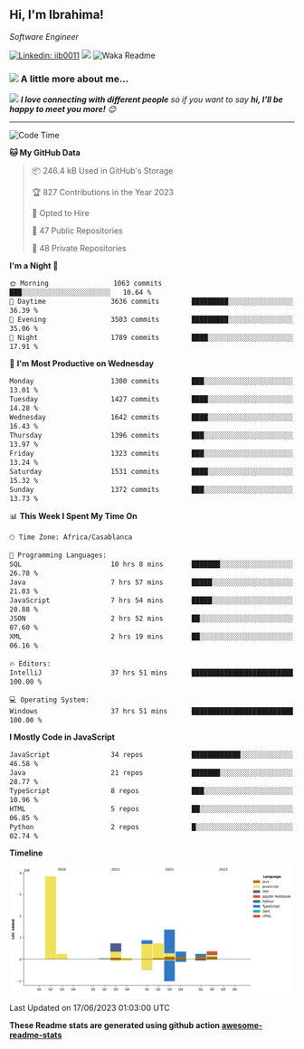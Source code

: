 <h2>Hi, I'm Ibrahima! </h2>
<p><em>Software Engineer 
</em></p>


[![Linkedin: iib0011](https://img.shields.io/badge/-iib0011-blue?style=flat-square&logo=Linkedin&logoColor=white&link=https://www.linkedin.com/in/iib0011/)](https://www.linkedin.com/in/iib0011/)
![](https://visitor-badge.glitch.me/badge?page_id=iib0011)
![Waka Readme](https://github.com/iib0011/iib0011/workflows/Waka%20Readme/badge.svg)


### <img src="https://media.giphy.com/media/VgCDAzcKvsR6OM0uWg/giphy.gif" width="50"> A little more about me...  


<img src="https://media.giphy.com/media/LnQjpWaON8nhr21vNW/giphy.gif" width="60"> <em><b>I love connecting with different people</b> so if you want to say <b>hi, I'll be happy to meet you more!</b> 😊</em>

---
<!--START_SECTION:waka-->
![Code Time](http://img.shields.io/badge/Code%20Time-2%2C231%20hrs%2042%20mins-blue)

**🐱 My GitHub Data** 

> 📦 246.4 kB Used in GitHub's Storage 
 > 
> 🏆 827 Contributions in the Year 2023
 > 
> 💼 Opted to Hire
 > 
> 📜 47 Public Repositories 
 > 
> 🔑 48 Private Repositories 
 > 
**I'm a Night 🦉** 

```text
🌞 Morning                1063 commits        ███░░░░░░░░░░░░░░░░░░░░░░   10.64 % 
🌆 Daytime                3636 commits        █████████░░░░░░░░░░░░░░░░   36.39 % 
🌃 Evening                3503 commits        █████████░░░░░░░░░░░░░░░░   35.06 % 
🌙 Night                  1789 commits        ████░░░░░░░░░░░░░░░░░░░░░   17.91 % 
```
📅 **I'm Most Productive on Wednesday** 

```text
Monday                   1300 commits        ███░░░░░░░░░░░░░░░░░░░░░░   13.01 % 
Tuesday                  1427 commits        ████░░░░░░░░░░░░░░░░░░░░░   14.28 % 
Wednesday                1642 commits        ████░░░░░░░░░░░░░░░░░░░░░   16.43 % 
Thursday                 1396 commits        ███░░░░░░░░░░░░░░░░░░░░░░   13.97 % 
Friday                   1323 commits        ███░░░░░░░░░░░░░░░░░░░░░░   13.24 % 
Saturday                 1531 commits        ████░░░░░░░░░░░░░░░░░░░░░   15.32 % 
Sunday                   1372 commits        ███░░░░░░░░░░░░░░░░░░░░░░   13.73 % 
```


📊 **This Week I Spent My Time On** 

```text
🕑︎ Time Zone: Africa/Casablanca

💬 Programming Languages: 
SQL                      10 hrs 8 mins       ███████░░░░░░░░░░░░░░░░░░   26.78 % 
Java                     7 hrs 57 mins       █████░░░░░░░░░░░░░░░░░░░░   21.03 % 
JavaScript               7 hrs 54 mins       █████░░░░░░░░░░░░░░░░░░░░   20.88 % 
JSON                     2 hrs 52 mins       ██░░░░░░░░░░░░░░░░░░░░░░░   07.60 % 
XML                      2 hrs 19 mins       ██░░░░░░░░░░░░░░░░░░░░░░░   06.16 % 

🔥 Editors: 
IntelliJ                 37 hrs 51 mins      █████████████████████████   100.00 % 

💻 Operating System: 
Windows                  37 hrs 51 mins      █████████████████████████   100.00 % 
```

**I Mostly Code in JavaScript** 

```text
JavaScript               34 repos            ████████████░░░░░░░░░░░░░   46.58 % 
Java                     21 repos            ███████░░░░░░░░░░░░░░░░░░   28.77 % 
TypeScript               8 repos             ███░░░░░░░░░░░░░░░░░░░░░░   10.96 % 
HTML                     5 repos             ██░░░░░░░░░░░░░░░░░░░░░░░   06.85 % 
Python                   2 repos             █░░░░░░░░░░░░░░░░░░░░░░░░   02.74 % 
```



**Timeline**

![Lines of Code chart](https://raw.githubusercontent.com/iib0011/iib0011/master/assets/bar_graph.png)


 Last Updated on 17/06/2023 01:03:00 UTC
<!--END_SECTION:waka-->

**These Readme stats are generated using github action [awesome-readme-stats](https://github.com/iib0011/waka-readme-stats)**
